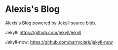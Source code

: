 # Alexis's Blog

Alexis's Blog powered by Jekyll source blob.

Jekyll: https://github.com/jekyll/jekyll

Jekyll-now: https://github.com/barryclark/jekyll-now
